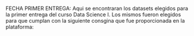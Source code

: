 FECHA PRIMER ENTREGA:
Aqui se encontraran los datasets elegidos para la primer entrega del curso Data Science I. 
Los mismos fueron elegidos para que cumplan con la siguiente consgina que fue proporcionada en la plataforma:

